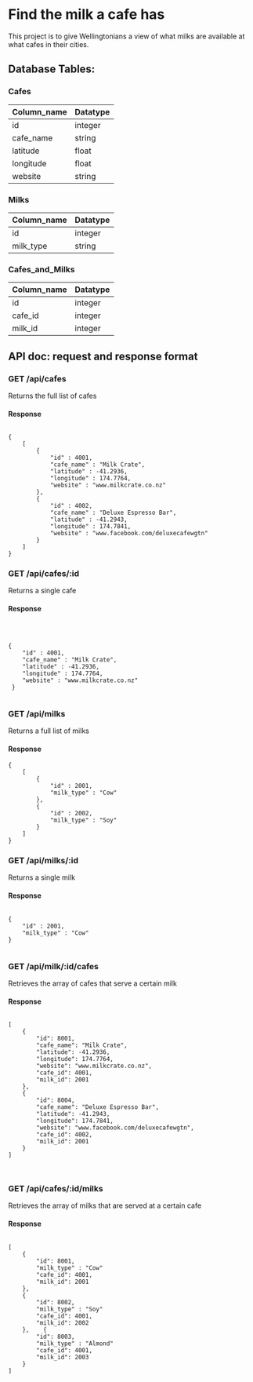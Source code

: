 # Find the milk a cafe has

This project is to give Wellingtonians a view of what milks are available at what cafes in their cities. 


## Database Tables:

### Cafes

Column_name | Datatype
--- | ---
id | integer
cafe_name | string
latitude | float
longitude | float
website | string

### Milks

Column_name | Datatype
--- | ---
id | integer
milk_type | string


### Cafes_and_Milks

Column_name | Datatype
--- | ---
id | integer
cafe_id | integer
milk_id | integer


## API doc: request and response format

### GET /api/cafes
Returns the full list of cafes
#### Response

```

{
    [
        {
            "id" : 4001,
            "cafe_name" : "Milk Crate",
            "latitude" : -41.2936,
            "longitude" : 174.7764,
            "website" : "www.milkcrate.co.nz"
        },
        {
            "id" : 4002,
            "cafe_name" : "Deluxe Espresso Bar",
            "latitude" : -41.2943,
            "longitude" : 174.7841,
            "website" : "www.facebook.com/deluxecafewgtn"
        }
    ]
}

```

### GET /api/cafes/:id
Returns a single cafe
#### Response

```


    
{
    "id" : 4001,
    "cafe_name" : "Milk Crate",
    "latitude" : -41.2936,
    "longitude" : 174.7764,
    "website" : "www.milkcrate.co.nz"
 }
    
```

### GET /api/milks
Returns a full list of milks
#### Response

```
{
    [
        {
            "id" : 2001,
            "milk_type" : "Cow"
        },
        {
            "id" : 2002,
            "milk_type" : "Soy"
        }
    ]
}

```

### GET /api/milks/:id
Returns a single milk
#### Response

```

{
    "id" : 2001,
    "milk_type" : "Cow"
}


```

### GET /api/milk/:id/cafes
Retrieves the array of cafes that serve a certain milk
#### Response

```

[
    {
        "id": 8001,
        "cafe_name": "Milk Crate",
        "latitude": -41.2936,
        "longitude": 174.7764,
        "website": "www.milkcrate.co.nz",
        "cafe_id": 4001,
        "milk_id": 2001
    },
    {
        "id": 8004,
        "cafe_name": "Deluxe Espresso Bar",
        "latitude": -41.2943,
        "longitude": 174.7841,
        "website": "www.facebook.com/deluxecafewgtn",
        "cafe_id": 4002,
        "milk_id": 2001
    }
]



```
### GET /api/cafes/:id/milks
Retrieves the array of milks that are served at a certain cafe
#### Response

```

[
    {
        "id": 8001,
        "milk_type" : "Cow"
        "cafe_id": 4001,
        "milk_id": 2001
    },
    {
        "id": 8002,
        "milk_type" : "Soy"
        "cafe_id": 4001,
        "milk_id": 2002
    },    {
        "id": 8003,
        "milk_type" : "Almond"
        "cafe_id": 4001,
        "milk_id": 2003
    }
]



```